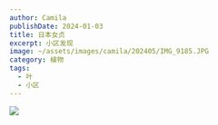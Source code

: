 ```yaml
---
author: Camila
publishDate: 2024-01-03
title: 日本女贞
excerpt: 小区发现
image: ~/assets/images/camila/202405/IMG_9185.JPG
category: 植物
tags:
  - 叶
  - 小区
---
```


![](~/assets/images/camila/202405/IMG_9185.JPG)
